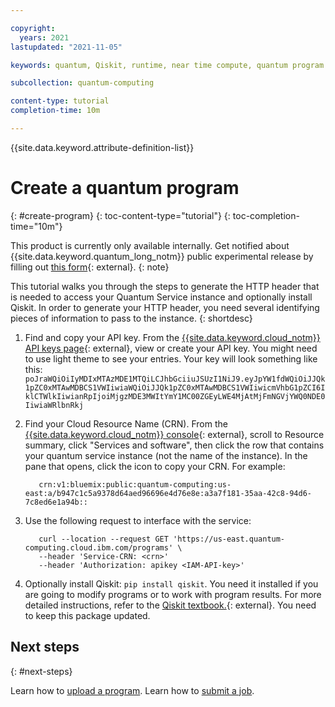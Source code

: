 ```yaml
---

copyright:
  years: 2021
lastupdated: "2021-11-05"

keywords: quantum, Qiskit, runtime, near time compute, quantum program

subcollection: quantum-computing

content-type: tutorial
completion-time: 10m

---
```


{{site.data.keyword.attribute-definition-list}}

# Create a quantum program
{: #create-program}
{: toc-content-type="tutorial"}
{: toc-completion-time="10m"}

This product is currently only available internally.  Get notified about {{site.data.keyword.quantum_long_notm}} public experimental release by filling out [this form](https://airtable.com/shrRpebS4aD3XeDhA){: external}.
{: note}

This tutorial walks you through the steps to generate the HTTP header that is needed to access your Quantum Service instance and optionally install Qiskit. In order to generate your HTTP header, you need several identifying pieces of information to pass to the instance.
{: shortdesc}

1. Find and copy your API key. From the [{{site.data.keyword.cloud_notm}} API keys page](https://cloud.ibm.com/iam/apikeys){: external}, view or create your API key. You might need to use light theme to see your entries.  Your key will look something like this: `poJraWQiOiIyMDIxMTAzMDE1MTQiLCJhbGciiuJSUzI1NiJ9.eyJpYW1fdWQiOiJJQk1pZC0xMTAwMDBCS1VWIiwiaWQiOiJJQk1pZC0xMTAwMDBCS1VWIiwicmVhbG1pZCI6IklCTWlkIiwianRpIjoiMjgzMDE3MWItYmY1MC00ZGEyLWE4MjAtMjFmNGVjYWQ0NDE0IiwiaWRlbnRkj`

3. Find your Cloud Resource Name (CRN). From the [{{site.data.keyword.cloud_notm}} console](https://cloud.ibm.com){: external}, scroll to Resource summary, click "Services and software", then click the row that contains your quantum service instance (not the name of the instance). In the pane that opens, click the icon to copy your CRN. For example:
   ```text
      crn:v1:bluemix:public:quantum-computing:us-east:a/b947c1c5a9378d64aed96696e4d76e8e:a3a7f181-35aa-42c8-94d6-7c8ed6e1a94b::
   ```

4. Use the following request to interface with the service:

   ```curl
      curl --location --request GET 'https://us-east.quantum-computing.cloud.ibm.com/programs' \
      --header 'Service-CRN: <crn>'
      --header 'Authorization: apikey <IAM-API-key>'
   ```

5. Optionally install Qiskit: `pip install qiskit`. You need it installed if you are going to modify programs or to work with program results. For more detailed instructions, refer to the [Qiskit textbook.](https://qiskit.org/textbook/ch-appendix/qiskit.html){: external}. You  need to keep this package updated.



## Next steps
{: #next-steps}

Learn how to [upload a program](/docs/quantum-computing?topic=quantum-computing-program).
Learn how to [submit a job](/docs/quantum-computing?topic=quantum-computing-run_job).
